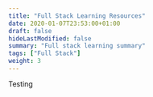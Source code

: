 ```yaml
---
title: "Full Stack Learning Resources"
date: 2020-01-07T23:53:00+01:00
draft: false
hideLastModified: false
summary: "Full stack learning summary"
tags: ["Full Stack"]
weight: 3
---
```


Testing













